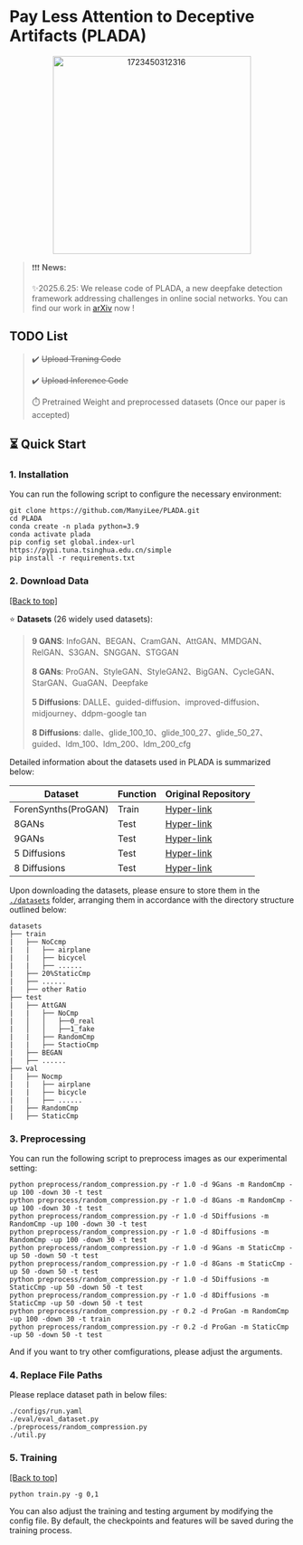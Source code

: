 # Pay Less Attention to Deceptive Artifacts (PLADA)
<div align=center>
<img width="350" alt="1723450312316" src="https://github.com/user-attachments/assets/83839e33-37a3-4cd0-a6cc-dc524e2cb5a7">  
</div>

>  ❗️❗️❗️ **News:**
> 
> ✨2025.6.25: We release code of PLADA, a new deepfake detection framework addressing challenges in online social networks. You can find our work in [arXiv](aaaa) now !

## TODO List
> ✔️ ~~Upload Traning Code~~
> 
> ✔️ ~~Upload Inference Code~~
> 
> ⏱️ Pretrained Weight and preprocessed datasets (Once our paper is accepted)

## ⏳ Quick Start

### 1. Installation
You can run the following script to configure the necessary environment:

```
git clone https://github.com/ManyiLee/PLADA.git
cd PLADA
conda create -n plada python=3.9
conda activate plada
pip config set global.index-url https://pypi.tuna.tsinghua.edu.cn/simple
pip install -r requirements.txt
```

### 2. Download Data

<a href="#top">[Back to top]</a>

⭐️ **Datasets** (26 widely used datasets):
> **9 GANS**: InfoGAN、BEGAN、CramGAN、AttGAN、MMDGAN、RelGAN、S3GAN、SNGGAN、STGGAN
>
> **8 GANs**: ProGAN、StyleGAN、StyleGAN2、BigGAN、CycleGAN、StarGAN、GuaGAN、Deepfake
>
> **5 Diffusions**: DALLE、guided-diffusion、improved-diffusion、midjourney、ddpm-google tan
>
> **8 Diffusions**: dalle、glide_100_10、glide_100_27、glide_50_27、guided、ldm_100、ldm_200、ldm_200_cfg

Detailed information about the datasets used in PLADA is summarized below:

| Dataset | Function | Original Repository |
| --- | --- | --- |
| ForenSynths(ProGAN) | Train | [Hyper-link](https://github.com/PeterWang512/CNNDetection) |
| 8GANs | Test | [Hyper-link](https://github.com/PeterWang512/CNNDetection) |
| 9GANs | Test | [Hyper-link](https://github.com/chuangchuangtan/GANGen-Detection) |
| 5 Diffusions | Test | [Hyper-link](https://github.com/chuangchuangtan/NPR-DeepfakeDetection) |
| 8 Diffusions | Test | [Hyper-link](https://github.com/Yuheng-Li/UniversalFakeDetect) |


Upon downloading the datasets, please ensure to store them in the [`./datasets`](./datasets/) folder, arranging them in accordance with the directory structure outlined below:

```
datasets
├── train
|   ├── NoCcmp
|   |   ├── airplane
|   |   ├── bicycel
|   |   ├── ......
|   ├── 20%StaticCmp
|   ├── ......
|   ├── other Ratio
├── test
|   ├── AttGAN
|   |   ├── NoCmp
|   │   │   ├──0_real
|   │   │   ├──1_fake
|   |   ├── RandomCmp
|   |   ├── StactioCmp
|   ├── BEGAN
|   ├── ......
├── val
|   ├── Nocmp
|   |   ├── airplane
|   |   ├── bicycle
|   |   ├── ......
|   ├── RandomCmp
|   ├── StaticCmp
```

### 3. Preprocessing
You can run the following script to preprocess images as our experimental setting:

```
python preprocess/random_compression.py -r 1.0 -d 9Gans -m RandomCmp -up 100 -down 30 -t test
python preprocess/random_compression.py -r 1.0 -d 8Gans -m RandomCmp -up 100 -down 30 -t test
python preprocess/random_compression.py -r 1.0 -d 5Diffusions -m RandomCmp -up 100 -down 30 -t test
python preprocess/random_compression.py -r 1.0 -d 8Diffusions -m RandomCmp -up 100 -down 30 -t test
python preprocess/random_compression.py -r 1.0 -d 9Gans -m StaticCmp -up 50 -down 50 -t test
python preprocess/random_compression.py -r 1.0 -d 8Gans -m StaticCmp -up 50 -down 50 -t test
python preprocess/random_compression.py -r 1.0 -d 5Diffusions -m StaticCmp -up 50 -down 50 -t test
python preprocess/random_compression.py -r 1.0 -d 8Diffusions -m StaticCmp -up 50 -down 50 -t test
python preprocess/random_compression.py -r 0.2 -d ProGan -m RandomCmp -up 100 -down 30 -t train
python preprocess/random_compression.py -r 0.2 -d ProGan -m StaticCmp -up 50 -down 50 -t test
```
And if you want to try other comfigurations, please adjust the arguments.

### 4. Replace File Paths

Please replace dataset path in below files:
```
./configs/run.yaml
./eval/eval_dataset.py
./preprocess/random_compression.py
./util.py
```

### 5. Training

<a href="#top">[Back to top]</a>

```
python train.py -g 0,1
```

You can also adjust the training and testing argument by modifying the config file. By default, the checkpoints and features will be saved during the training process.
